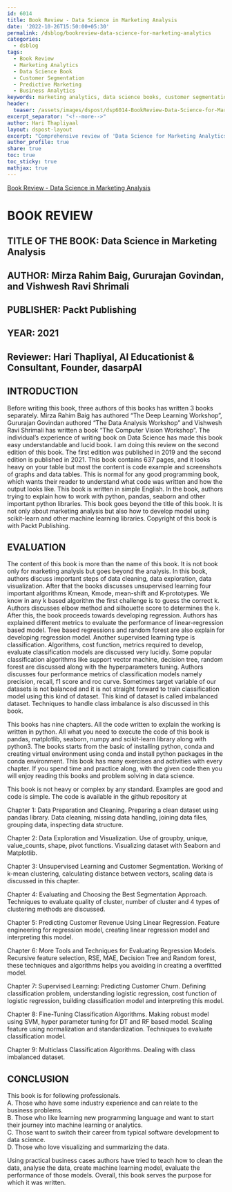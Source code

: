 ```yaml
---   
id: 6014   
title: Book Review - Data Science in Marketing Analysis   
date: '2022-10-26T15:50:00+05:30'   
permalink: /dsblog/bookreview-data-science-for-marketing-analytics   
categories:
  - dsblog   
tags:   
  - Book Review   
  - Marketing Analytics   
  - Data Science Book   
  - Customer Segmentation
  - Predictive Marketing
  - Business Analytics
keywords: marketing analytics, data science books, customer segmentation, predictive analytics, marketing data analysis, business intelligence, market research, customer behavior analysis, marketing metrics, data-driven marketing
header:   
  teaser: /assets/images/dspost/dsp6014-BookReview-Data-Science-for-Marketing-Analytics.jpg   
excerpt_separator: "<!--more-->"   
author: Hari Thapliyaal   
layout: dspost-layout   
excerpt: "Comprehensive review of 'Data Science for Marketing Analytics' book. Learn how to apply data science techniques for customer segmentation, predictive modeling, and marketing optimization through practical examples and real-world applications."
author_profile: true   
share: true   
toc: true   
toc_sticky: true 
mathjax: true
---   
```

[Book Review - Data Science in Marketing Analysis](/assets/images/dspost/dsp6014-BookReview-Data-Science-for-Marketing-Analytics.jpg)   
   
   
# BOOK REVIEW   
## TITLE OF THE BOOK: Data Science in Marketing Analysis   
   
## AUTHOR: Mirza Rahim Baig, Gururajan Govindan, and Vishwesh Ravi Shrimali   
   
## PUBLISHER: Packt Publishing   
   
## YEAR: 2021   
   
## Reviewer: Hari Thapliyal, AI Educationist & Consultant, Founder, dasarpAI   
   
## INTRODUCTION   
   
Before writing this book, three authors of this books has written 3 books separately. Mirza Rahim Baig has authored “The Deep Learning Workshop”, Gururajan Govindan authored “The Data Analysis Workshop” and Vishwesh Ravi Shrimali has written a book “The Computer Vision Workshop”. The individual’s experience of writing book on Data Science has made this book easy understandable and lucid book. I am doing this review on the second edition of this book. The first edition was published in 2019 and the second edition is published in 2021. This book contains 637 pages, and it looks heavy on your table but most the content is code example and screenshots of graphs and data tables. This is normal for any good programming book, which wants their reader to understand what code was written and how the output looks like. This book is written in simple English. In the book, authors trying to explain how to work with python, pandas, seaborn and other important python libraries. This book goes beyond the title of this book. It is not only about marketing analysis but also how to develop model using scikit-learn and other machine learning libraries. Copyright of this book is with Packt Publishing.   
   
   
## EVALUATION   
   
The content of this book is more than the name of this book. It is not book only for marketing analysis but goes beyond the analysis. In this book, authors discuss important steps of data cleaning, data exploration, data visualization. After that the books discusses unsupervised learning four important algorithms Kmean, Kmode, mean-shift and K-prototypes. We know in any k based algorithm the first challenge is to guess the correct k. Authors discusses elbow method and silhouette score to determines the k. After this, the book proceeds towards developing regression. Authors has explained different metrics to evaluate the performance of linear-regression based model. Tree based regressions and random forest are also explain for developing regression model. Another supervised learning type is classification. Algorithms, cost function, metrics required to develop, evaluate classification models are discussed very lucidly. Some popular classification algorithms like support vector machine, decision tree, random forest are discussed along with the hyperparameters tuning. Authors discusses four performance metrics of classification models namely precision, recall, f1 score and roc curve. Sometimes target variable of our datasets is not balanced and it is not straight forward to train classification model using this kind of dataset. This kind of dataset is called imbalanced dataset. Techniques to handle class imbalance is also discussed in this book.   
   
This books has nine chapters. All the code written to explain the working is written in python. All what you need to execute the code of this book is pandas, matplotlib, seaborn, numpy and scikit-learn library along with python3. The books starts from the basic of installing python, conda and creating virtual environment using conda and install python packages in the conda environment. This book has many exercises and activities with every chapter. If you spend time and practice along, with the given code then you will enjoy reading this books and problem solving in data science.   
   
This book is not heavy or complex by any standard. Examples are good and code is simple. The code is available in the github repository at [](https://packt.link/59F3X)   
   
   
Chapter 1: Data Preparation and Cleaning. Preparing a clean dataset using pandas library. Data cleaning, missing data handling, joining data files, grouping data, inspecting data structure.   
   
Chapter 2: Data Exploration and Visualization. Use of groupby, unique, value_counts, shape, pivot functions. Visualizing dataset with Seaborn and Matplotlib.   
	   
Chapter 3: Unsupervised Learning and Customer Segmentation. Working of k-mean clustering, calculating distance between vectors, scaling data is discussed in this chapter.   
   
Chapter 4: Evaluating and Choosing the Best Segmentation Approach. Techniques to evaluate quality of cluster, number of cluster and 4 types of clustering methods are discussed.   
   
Chapter 5: Predicting Customer Revenue Using Linear Regression. Feature engineering for regression model, creating linear regression model and interpreting this model.   
   
Chapter 6: More Tools and Techniques for Evaluating Regression Models. Recursive feature selection, RSE, MAE, Decision Tree and Random forest, these techniques and algorithms helps you avoiding in creating a overfitted model.   
	   
Chapter 7: Supervised Learning: Predicting Customer Churn. Defining classification problem, understanding logistic regression, cost function of logistic regression, building classification model and interpreting this model.   
	   
Chapter 8: Fine-Tuning Classification Algorithms. Making robust model using SVM, hyper parameter tuning for DT and RF based model. Scaling feature using normalization and standardization. Techniques to evaluate classification model.   
	   
Chapter 9: Multiclass Classification Algorithms. Dealing with class imbalanced dataset.   
   
## CONCLUSION   
   
This book is for following professionals.   
   A. Those who have some industry experience and can relate to the business problems.   
   B. Those who like learning new programming language and want to start their journey into machine learning or analytics.   
   C. Those want to switch their career from typical software development to data science.   
   D. Those who love visualizing and summarizing the data.   
   
Using practical business cases authors have tried to teach how to clean the data, analyse the data, create machine learning model, evaluate the performance of those models. Overall, this book serves the purpose for which it was written.   
   
   
   
   
   

